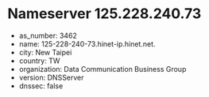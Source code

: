 # Nameserver 125.228.240.73

* as_number: 3462
* name: 125-228-240-73.hinet-ip.hinet.net.
* city: New Taipei
* country: TW
* organization: Data Communication Business Group
* version: DNSServer
* dnssec: false
